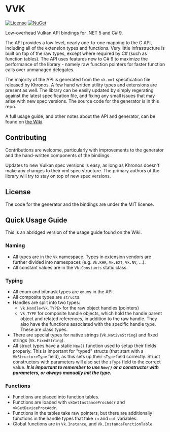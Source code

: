 # VVK

[![License](https://img.shields.io/badge/License-MIT-green)](https://github.com/VegaLib/VVK/blob/master/LICENSE)
[![NuGet](https://img.shields.io/nuget/v/VVK)](https://www.nuget.org/packages/VVK/)

Low-overhead Vulkan API bindings for .NET 5 and C# 9.

The API provides a low level, nearly one-to-one mapping to the C API, including all of the extension types and functions. Very little infrastructure is built on top of the raw types, except where required by C# (such as function tables). The API uses features new to C# 9 to maximize the performance of the library - namely raw function pointers for faster function calls over unmanaged delegates.

The majority of the API is generated from the `vk.xml` specification file released by Khronos. A few hand written utility types and extensions are present as well. The library can be easily updated by simply regerating against the latest specification file, and fixing any small issues that may arise with new spec versions. The source code for the generator is in this repo.

A full usage guide, and other notes about the API and generator, can be found on [the Wiki](https://github.com/VegaLib/VVK/wiki).

## Contributing

Contributions are welcome, particularly with improvements to the generator and the hand-written components of the bindings.

Updates to new Vulkan spec versions is easy, as long as Khronos doesn't make any changes to their xml spec structure. The primary authors of the library will try to stay on top of new spec versions.

## License

The code for the generator and the bindings are under the MIT license.

## Quick Usage Guide

This is an abridged version of the usage guide found on the Wiki.

### Naming

* All types are in the `Vk` namespace. Types in extension vendors are further divided into namespaces (e.g. `Vk.KHR`, `Vk.EXT`, `Vk.NV`, ...).
* All constant values are in the `Vk.Constants` static class.

### Typing

* All enum and bitmask types are `enum`s in the API.
* All composite types are `struct`s.
* Handles are split into two types:
  * `Vk.Handle<Vk.TYPE>` for the raw object handles (pointers)
  * `Vk.TYPE` for composite handle objects, which hold the handle parent object and related references, in addition to the raw handle. They also have the functions associated with the specific handle type. These are class types.
*  There are special types for native strings (`Vk.NativeString`) and fixed strings (`Vk.FixedString`).
* All struct types have a static `New()` function used to setup their fields properly. This is important for "typed" structs (that start with a `VkStructureType` field), as this sets up their `sType` field correctly. Struct constructors with parameters will also set the `sType` field to the correct value. ***It is important to remember to use `New()` or a constructor with parameters, or always manually init the type.***

### Functions

* Functions are placed into function tables.
* Functions are loaded with `vkGetInstanceProcAddr` and `vkGetDeviceProcAddr`.
* Functions in the tables take raw pointers, but there are additionally functions in the handle types that take `in` and `out` variables.
* Global functions are in `Vk.Instance`, and `Vk.InstanceFunctionTable`.
